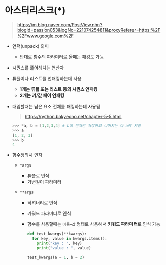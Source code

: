 # 아스터리스크(*)

> https://m.blog.naver.com/PostView.nhn?blogId=passion053&logNo=221074254811&proxyReferer=https:%2F%2Fwww.google.com%2F

- 언팩(unpack) 의미

  - 반대로 함수의 파라미터로 올때는 패킹도 가능

- 시퀀스를 풀어헤치는 연산자

- 튜플이나 리스트를 언패킹하는데 사용

  - **1개는 튜플 또는 리스트 등의 시퀀스 언패킹**
  - **2개는 키/값 페어 언패킹**

- 대입할때는 남은 요소 전체를 패킹하는데 사용됨

  > https://python.bakyeono.net/chapter-5-5.html

  ```python
  >>> *a, b = [1,2,3,4] # b에 한개만 저장하고 나머지는 다 a에 저장
  >>> a
  [1, 2, 3]
  >>> b
  4
  ```
- 함수정의시 인자

  - `*args`

    - 튜플로 인식
    - 가변길이 파라미터

  - `**args`

    - 딕셔너리로 인식

    - 키워드 파라미터로 인식

    - 함수를 사용할때는 `이름=값` 형태로 사용해서 **키워드 파라미터**로 인식 가능

      ```python
      def test_kwargs(**kwargs):
        for key, value in kwargs.items():
          print("key : ", key)
          print("value : ", value)
          
      test_kwargs(a = 1, b = 2)
      ```


  
